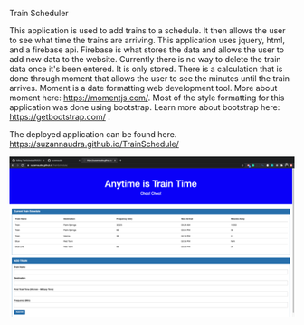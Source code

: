 Train Scheduler
 
This application is used to add trains to a schedule. It then allows the user to see what time the trains are arriving. This application uses jquery, html, and a firebase api.  Firebase is what stores the data and allows the user to add new data to the website. Currently there is no way to delete the train data once it's been entered. It is only stored.   There is a calculation that is done through moment that allows the user to see the minutes until the train arrives. Moment is a date formatting web development tool. More about moment here: https://momentjs.com/.  Most of the style formatting for this application was done using bootstrap. Learn more about bootstrap here: https://getbootstrap.com/ .

The deployed application can be found here. 
https://suzannaudra.github.io/TrainSchedule/

![TrainScheduler](TrainScheduler.png)
